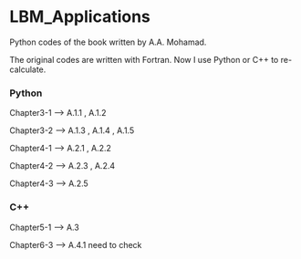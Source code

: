 # LBM_Applications
Python codes of the book <Lattice Boltzmann Mehod Fundamentals and Engineering Applications with Computer Codes> written by A.A. Mohamad.

The original codes are written with Fortran. Now I use Python or C++ to re-calculate.

### Python

Chapter3-1 --> A.1.1 , A.1.2

Chapter3-2 --> A.1.3 , A.1.4 , A.1.5

Chapter4-1 --> A.2.1 , A.2.2

Chapter4-2 --> A.2.3 , A.2.4

Chapter4-3 --> A.2.5

### C++

Chapter5-1 --> A.3

Chapter6-3 --> A.4.1   need to check
